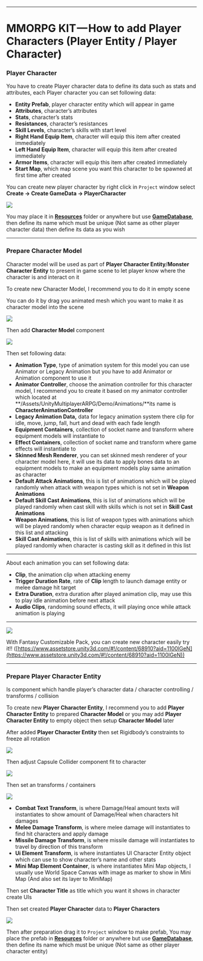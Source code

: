 * * *

MMORPG KIT — How to add Player Characters (Player Entity / Player Character)
============================================================================

### Player Character

You have to create Player character data to define its data such as stats and attributes, each Player character you can set following data:

*   **Entity Prefab**, player character entity which will appear in game
*   **Attributes**, character’s attributes
*   **Stats**, character’s stats
*   **Resistances**, character’s resistances
*   **Skill Levels**, character’s skills with start level
*   **Right Hand Equip Item**, character will equip this item after created immediately
*   **Left Hand Equip Item**, character will equip this item after created immediately
*   **Armor Items**, character will equip this item after created immediately
*   **Start Map**, which map scene you want this character to be spawned at first time after created

You can create new player character by right click in `Project` window select   
**Create -> Create GameData -> PlayerCharacter**

![](https://cdn-images-1.medium.com/max/1600/0*6e1EvN_jBzOeYGep)

You may place it in [**Resources**](https://docs.unity3d.com/Manual/LoadingResourcesatRuntime.html) folder or anywhere but use [**GameDatabase**](https://medium.com/suriyun-production/mmorpg-kit-game-database-ce081169f097), then define its name which must be unique (Not same as other player character data) then define its data as you wish

* * *

### Prepare Character Model

Character model will be used as part of **Player Character Entity**/**Monster Character Entity** to present in game scene to let player know where the character is and interact on it

To create new Character Model, I recommend you to do it in empty scene

You can do it by drag you animated mesh which you want to make it as character model into the scene

![](https://cdn-images-1.medium.com/max/1600/0*0X6gBEW0c7ZbmSOw)

Then add **Character Model** component

![](https://cdn-images-1.medium.com/max/1600/0*3H8pIWD4reiE9wO7)

Then set following data:

*   **Animation Type**, type of animation system for this model you can use Animator or Legacy Animation but you have to add Animator or Animation component to use it
*   **Animator Controller**, choose the animation controller for this character model, I recommend you to create it based on my animator controller which located at **/Assets/UnityMultiplayerARPG/Demo/Animations/**its name is **CharacterAnimationController**
*   **Legacy Animation Data,** data for legacy animation system there clip for idle, move, jump, fall, hurt and dead with each fade length
*   **Equipment Containers**, collection of socket name and transform where equipment models will instantiate to
*   **Effect Containers**, collection of socket name and transform where game effects will instantiate to
*   **Skinned Mesh Renderer**, you can set skinned mesh renderer of your character model here, it will use its data to apply bones data to an equipment models to make an equipment models play same animation as character
*   **Default Attack Animations**, this is list of animations which will be played randomly when attack with weapon types which is not set in **Weapon Animations**
*   **Default Skill Cast Animations**, this is list of animations which will be played randomly when cast skill with skills which is not set in **Skill Cast Animations**
*   **Weapon Animations**, this is list of weapon types with animations which will be played randomly when character equip weapon as it defined in this list and attacking
*   **Skill Cast Animations**, this is list of skills with animations which will be played randomly when character is casting skill as it defined in this list

* * *

About each animation you can set following data:

*   **Clip**, the animation clip when attacking enemy
*   **Trigger Duration Rate**, rate of **Clip** length to launch damage entity or melee damage hit target
*   **Extra Duration**, extra duration after played animation clip, may use this to play idle animation before next attack
*   **Audio Clips**, randoming sound effects, it will playing once while attack animation is playing

* * *

![](https://cdn-images-1.medium.com/max/1600/0*p1VC4OlJV1eb8Gqw)

With Fantasy Customizable Pack, you can create new character easily try it!! ([https://www.assetstore.unity3d.com/#!/content/68910?aid=1100lGeN](https://www.assetstore.unity3d.com/#!/content/68910?aid=1100lGeN))

* * *

### Prepare Player Character Entity

Is component which handle player’s character data / character controlling / transforms / collision

To create new **Player Character Entity**, I recommend you to add **Player Character Entity** to prepared **Character Model** or you may add **Player Character Entity** to empty object then setup **Character Model** later

After added **Player Character Entity** then set Rigidbody’s constraints to freeze all rotation

![](https://cdn-images-1.medium.com/max/1600/0*bsCLPoqCS38MC983)

Then adjust Capsule Collider component fit to character

![](https://cdn-images-1.medium.com/max/1600/0*kILIMeK-SrC2rsoa)

Then set an transforms / containers

![](https://cdn-images-1.medium.com/max/1600/0*sN-YHUYMDuz1099a)

*   **Combat Text Transform**, is where Damage/Heal amount texts will instantiates to show amount of Damage/Heal when characters hit damages
*   **Melee Damage Transform**, is where melee damage will instantiates to find hit characters and apply damage
*   **Missile Damage Transform**, is where missile damage will instantiates to travel by direction of this transform
*   **Ui Element Transform**, is where instantiates UI Character Entity object which can use to show character’s name and other stats
*   **Mini Map Element Container**, is where instantiates Mini Map objects, I usually use World Space Canvas with image as marker to show in Mini Map (And also set its layer to MiniMap)

Then set **Character Title** as title which you want it shows in character create UIs

Then set created **Player Character** data to **Player Characters**

![](../images/new_player_character_entity_setting.png)

Then after preparation drag it to `Project` window to make prefab, You may place the prefab in [**Resources**](https://docs.unity3d.com/Manual/LoadingResourcesatRuntime.html)  folder or anywhere but use [**GameDatabase**](https://medium.com/suriyun-production/mmorpg-kit-game-database-ce081169f097), then define its name which must be unique (Not same as other player character entity)
<!--stackedit_data:
eyJoaXN0b3J5IjpbLTEwMjc5MjYwMjhdfQ==
-->